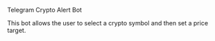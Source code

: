 Telegram Crypto Alert Bot

This bot allows the user to select a crypto symbol and then set a price target.